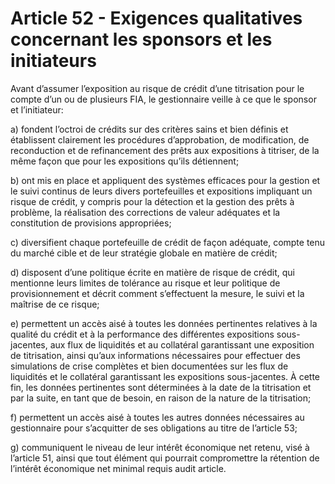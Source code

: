 # Article 52 - Exigences qualitatives concernant les sponsors et les initiateurs


Avant d’assumer l’exposition au risque de crédit d’une titrisation pour le compte d’un ou de plusieurs FIA, le gestionnaire veille à ce que le sponsor et l’initiateur:

a) fondent l’octroi de crédits sur des critères sains et bien définis et établissent clairement les procédures d’approbation, de modification, de reconduction et de refinancement des prêts aux expositions à titriser, de la même façon que pour les expositions qu’ils détiennent;

b) ont mis en place et appliquent des systèmes efficaces pour la gestion et le suivi continus de leurs divers portefeuilles et expositions impliquant un risque de crédit, y compris pour la détection et la gestion des prêts à problème, la réalisation des corrections de valeur adéquates et la constitution de provisions appropriées;

c) diversifient chaque portefeuille de crédit de façon adéquate, compte tenu du marché cible et de leur stratégie globale en matière de crédit;

d) disposent d’une politique écrite en matière de risque de crédit, qui mentionne leurs limites de tolérance au risque et leur politique de provisionnement et décrit comment s’effectuent la mesure, le suivi et la maîtrise de ce risque;

e) permettent un accès aisé à toutes les données pertinentes relatives à la qualité du crédit et à la performance des différentes expositions sous-jacentes, aux flux de liquidités et au collatéral garantissant une exposition de titrisation, ainsi qu’aux informations nécessaires pour effectuer des simulations de crise complètes et bien documentées sur les flux de liquidités et le collatéral garantissant les expositions sous-jacentes. À cette fin, les données pertinentes sont déterminées à la date de la titrisation et par la suite, en tant que de besoin, en raison de la nature de la titrisation;

f) permettent un accès aisé à toutes les autres données nécessaires au gestionnaire pour s’acquitter de ses obligations au titre de l’article 53;

g) communiquent le niveau de leur intérêt économique net retenu, visé à l’article 51, ainsi que tout élément qui pourrait compromettre la rétention de l’intérêt économique net minimal requis audit article.
